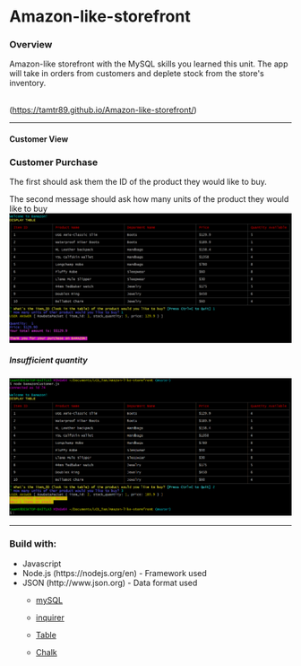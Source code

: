 # Amazon-like-storefront


<h3>Overview</h3> 
Amazon-like storefront with the MySQL skills you learned this unit. The app will take in orders from customers and deplete stock from the store's inventory.

<br>

<br>

(https://tamtr89.github.io/Amazon-like-storefront/)
<hr>


<h4>Customer View</h4>
<h3>Customer Purchase</h3>
<p>The first should ask them the ID of the product they would like to buy.
<p>The second message should ask how many units of the product they would like to buy
<img src="images/customerView.PNG" width="680px">
  <br>
<h5>Insufficient quantity</h5>
<img src="images/notenoughstock.PNG" width="680px">
<hr>


  
<h3>Build with:</h3>
<ul>

<li>Javascript
<li>Node.js (https://nodejs.org/en) - Framework used
<li>JSON (http://www.json.org) - Data format used
 
   * [mySQL](https://www.npmjs.com/package/mysql)

   * [inquirer](https://www.npmjs.com/package/inquirer)

   * [Table](https://www.npmjs.com/package/cli-table)


   * [Chalk](https://www.npmjs.com/package/chalk)
   
   
      
